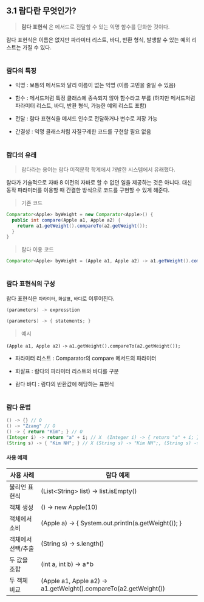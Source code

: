 ## 3.1 람다란 무엇인가?

> __람다 표현식__ 은 메서드로 전달할 수 있는 익명 함수를 단화한 것이다.

람다 표현식은 이름은 없지만 파라미터 리스트, 바디, 반환 형식, 발생할 수 있는 예외 리스트는 가질 수 있다.

#
### 람다의 특징
- 익명 : 보통의 메서드와 달리 이름이 없는 익명 (이름 고민을 줄일 수 있음)

- 함수 : 메서드처럼 특정 클래스에 종속되지 않아 함수라고 부름 (하지만 메서드처럼 파라미터 리스트, 바디, 반환 형식, 가능한 예외 리스트 포함)

- 전달 : 람다 표현식을 메서드 인수로 전달하거나 변수로 저장 가능
- 간결성 : 익명 클래스처럼 자질구레한 코드를 구현할 필요 없음

    
#
### 람다의 유래

> 람다라는 용어는 람다 미적분학 학계에서 개발한 시스템에서 유래했다.

람다가 기술적으로 자바 8 이전의 자바로 할 수 없던 일을 제공하는 것은 아니다. 대신 동작 파라미터를 이용할 때 간결한 방식으로 코드를 구현할 수 있게 해준다.

> 기존 코드
```java
Comparator<Apple> byWeight = new Comparator<Apple>() {
  public int compare(Apple a1, Apple a2) {
    return a1.getWeight().compareTo(a2.getWeight());
  }
}
```

> 람다 이용 코드

```java
Comparator<Apple> byWeight = (Apple a1, Apple a2) -> a1.getWeight().compareTo(a2.getWeight());
```

#
### 람다 표현식의 구성
람다 표현식은 `파라미터`, `화살표`, `바디`로 이루어진다.  

```java
(parameters) -> expresstion
```

```java
(parameters) -> { statements; }
```

> 예시 

`(Apple a1, Apple a2)` `->` `a1.getWeight().compareTo(a2.getWeight());`

- 파라미터 리스트 : Comparator의 compare 메서드의 파라미터
- 화살표 : 람다의 파라미터 리스트와 바디를 구분

- 람다 바디 : 람다의 반환값에 해당하는 표현식 

#
### 람다 문법
```java
() -> {} // O
() -> "Zzang" // O
() -> { return "Kim"; } // O
(Integer i) -> return "a" + i; // X  (Integer i) -> { return "a" + i; } 가 되어야 함
(String s) -> { "Kim NH"; } // X (String s) -> "Kim NH";, (String s) -> { return "Kim NH"; } 가 올바름
```

#### 사용 예제
| 사용 사례 | 람다 예제 |
|--------|--------|
| 불리언 표현식 | (List<String\> list) -> list.isEmpty() |
| 객체 생성 | () -> new Apple(10) |
| 객체에서 소비 | (Apple a) -> { System.out.println(a.getWeight()); } |
| 객체에서 선택/추출 | (String s) -> s.length() |
| 두 값을 조합 | (int a, int b) -> a*b | 
| 두 객체 비교 | (Apple a1, Apple a2) -> a1.getWeight().compareTo(a2.getWeight()) |
